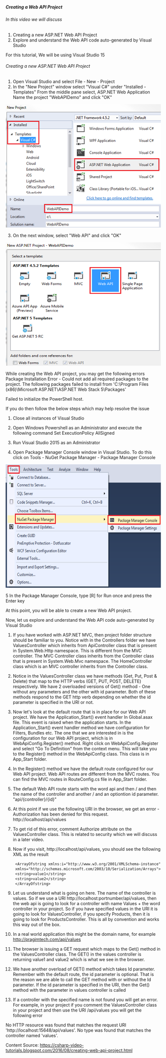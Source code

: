 ##### Creating a Web API Project

###### In this video we will discuss
1. Creating a new ASP.NET Web API Project
2. Explore and understand the Web API code auto-generated by Visual Studio

For this tutorial, We will be using Visual Studio 15

###### Creating a new ASP.NET Web API Project
1. Open Visual Studio and select File - New - Project
2. In the "New Project" window 
select "Visual C#" under "Installed - Templates"
From the middle pane select, ASP.NET Web Application
Name the project "WebAPIDemo" and click "OK"
     
<img src="https://github.com/dmahfuzd70/Programming/blob/main/C%23-Language/Web%20API/ASP.NET-Web-API-tutorial/Images/1.png" alt="Web API Directory" width="521" height="399">
 
 
3. On the next window, select "Web API" and click "OK"
 
<img src="https://github.com/dmahfuzd70/Programming/blob/main/C%23-Language/Web%20API/ASP.NET-Web-API-tutorial/Images/2.png" alt="Web API Directory" width="521" height="399">

While creating the Web API project, you may get the following errors
Package Installation Error - Could not add all required packages to the project. 
The following packages failed to install from 'C:\Program Files (x86)\Microsoft ASP.NET\ASP.NET Web Stack 5\Packages'

Failed to initialize the PowerShell host.

If you do then follow the below steps which may help resolve the issue
1. Close all instances of Visual Studio

2. Open Windows Powershell as an Administrator and execute the following command
Set ExecutionPolicy AllSigned

3. Run Visual Studio 2015 as an Administrator

4. Open Package Manager Console window in Visual Studio. To do this click on Tools - NuGet Package Manager - Package Manager  Console

 <img src="https://github.com/dmahfuzd70/Programming/blob/main/C%23-Language/Web%20API/ASP.NET-Web-API-tutorial/Images/3.png" alt="Web API Directory" width="521" height="399">
 
 
5 In the Package Manager Console, type [R] for Run once and press the Enter key

At this point, you will be able to create a new Web API project.

Now, let us explore and understand the Web API code auto-generated by Visual Studio
1. If you have worked with ASP.NET MVC, then project folder structure should be familiar to you. Notice with in the Controllers folder we have ValuesController which inherits from ApiController class that is present in System.Web.Http namespace. This is different from the MVC controller. The MVC Controller class inherits from the Controller class that is present in System.Web.Mvc namespace. The HomeController class which is an MVC controller inherits from the Controller class.

2. Notice in the ValuesController class we have methods (Get, Put, Post & Delete) that map to the HTTP verbs (GET, PUT, POST, DELETE) respectively. We have 2 overloaded versions of Get() method - One without any parameters and the other with id parameter. Both of these methods respond to the GET http verb depending on whether the id parameter is specified in the URI or not.

3. Now let's look at the default route that is in place for our Web API project. We have the Application_Start() event handler In Global.asax file. This event is raised when the application starts. In the Application_Start() event handler method we have configuration for Filters, Bundles etc. The one that we are interested in is the configuration for our Web API project, which is in WebApiConfig.Register() method. Right click on WebApiConfig.Register and select "Go To Definition" from the context menu. This will take you to the Register() method in the WebApiConfig class. This class is in App_Start folder.

4. In the Register() method we have the default route configured for our Web API project. Web API routes are different from the MVC routes. You can find the MVC routes in RouteConfig.cs file in App_Start folder.

5. The default Web API route starts with the word api and then / and then the name of the controller and another / and an optiontion id parameter.
	"api/{controller}/{id}"

6. At this point if we use the following URI in the browser, we get an error - Authorization has been denied for this request.
http://localhost/api/values

7. To get rid of this error, comment Authorize attribute on the ValuesController class. This is related to security which we will discuss in a later video.

8. Now if you visit, http://localhost/api/values, you should see the following XML as the result
	
		<ArrayOfstring xmlns:i="http://www.w3.org/2001/XMLSchema-instance"
		xmlns="http://schemas.microsoft.com/2003/10/Serialization/Arrays">
		<string>value1</string>
		<string>value2</string>
		</ArrayOfstring>

9. Let us understand what is going on here. The name of the controller is values. So if we use a URI http://localhost:portnumber/api/values, then the web api is going to look for a controller with name Values + the word controller in your project. So if you have specified values in the URI it is going to look for ValuesController, if you specify Products, then it is going to look for ProductsController. This is all by convention and works this way out of the box.

10. In a real world application this might be the domain name, for example
http://pragimtech.com/api/values

11. The browser is issuing a GET request which maps to the Get() method in the ValuesController class. The GET() in the values controller is returning value1 and value2 which is what we see in the browser.

12. We have another overload of GET() method which takes Id parameter. Remember with the default route, the id parameter is optional. That is the reason we are able to call the GET method with or without the Id parameter. If the id parameter is specified in the URI, then the Get() method with the parameter in values controller is called

13. If a controller with the specified name is not found you will get an error. For example, in your project if you comment the ValuesController class in your project and then use the URI /api/values you will get the following error

No HTTP resource was found that matches the request URI 'http://localhost:15648/api/values'. No type was found that matches the controller named 'values'.


Content Source: https://csharp-video-tutorials.blogspot.com/2016/08/creating-web-api-project.html
